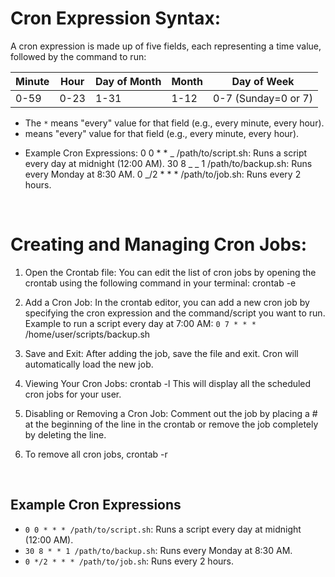# Cron Expression Syntax:

A cron expression is made up of five fields, each representing a time value, followed by the command to run:

| Minute | Hour | Day of Month | Month | Day of Week         |
| ------ | ---- | ------------ | ----- | ------------------- |
| 0-59   | 0-23 | 1-31         | 1-12  | 0-7 (Sunday=0 or 7) |

- The `*` means "every" value for that field (e.g., every minute, every hour).
- means "every" value for that field (e.g., every minute, every hour).

* Example Cron Expressions:
  0 0 \* \* _ /path/to/script.sh: Runs a script every day at midnight (12:00 AM).
  30 8 _ _ 1 /path/to/backup.sh: Runs every Monday at 8:30 AM.
  0 _/2 \* \* \* /path/to/job.sh: Runs every 2 hours.

<br />

# Creating and Managing Cron Jobs:

1. Open the Crontab file: You can edit the list of cron jobs by opening the crontab using the following command in your terminal:
   crontab -e

2. Add a Cron Job: In the crontab editor, you can add a new cron job by specifying the cron expression and the command/script you want to run.
   Example to run a script every day at 7:00 AM:
   `0 7 * * *` /home/user/scripts/backup.sh
3. Save and Exit: After adding the job, save the file and exit. Cron will automatically load the new job.

4. Viewing Your Cron Jobs:
   crontab -l
   This will display all the scheduled cron jobs for your user.

5. Disabling or Removing a Cron Job:
   Comment out the job by placing a # at the beginning of the line in the crontab or remove the job completely by deleting the line.
6. To remove all cron jobs,
   crontab -r

<br />

## Example Cron Expressions

- `0 0 * * * /path/to/script.sh`: Runs a script every day at midnight (12:00 AM).
- `30 8 * * 1 /path/to/backup.sh`: Runs every Monday at 8:30 AM.
- `0 */2 * * * /path/to/job.sh`: Runs every 2 hours.
